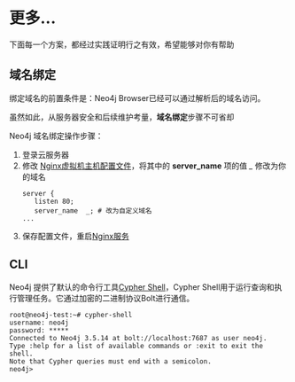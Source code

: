 # 更多...

下面每一个方案，都经过实践证明行之有效，希望能够对你有帮助

## 域名绑定

绑定域名的前置条件是：Neo4j Browser已经可以通过解析后的域名访问。  

虽然如此，从服务器安全和后续维护考量，**域名绑定**步骤不可省却  

Neo4j 域名绑定操作步骤：

1. 登录云服务器
2. 修改 [Nginx虚拟机主机配置文件](/zh/stack-components.md#nginx)，将其中的 **server_name** 项的值 *_* 修改为你的域名
   ```text
   server {
      listen 80;
      server_name  _; # 改为自定义域名
   ...
   ```
3. 保存配置文件，重启[Nginx服务](/zh/admin-services.md#nginx)


## CLI

Neo4j 提供了默认的命令行工具[Cypher Shell](https://neo4j.com/docs/operations-manual/current/tools/cypher-shell/)，Cypher Shell用于运行查询和执行管理任务。它通过加密的二进制协议Bolt进行通信。

```
root@neo4j-test:~# cypher-shell
username: neo4j
password: *****
Connected to Neo4j 3.5.14 at bolt://localhost:7687 as user neo4j.
Type :help for a list of available commands or :exit to exit the shell.
Note that Cypher queries must end with a semicolon.
neo4j>
```
